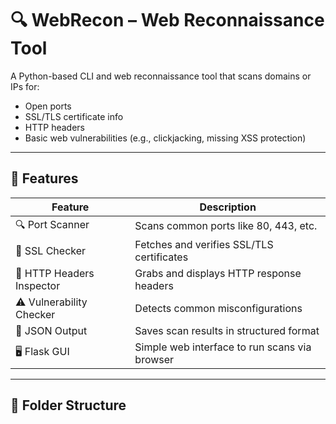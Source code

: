 # 🔍 WebRecon – Web Reconnaissance Tool

A Python-based CLI and web reconnaissance tool that scans domains or IPs for:

- Open ports  
- SSL/TLS certificate info  
- HTTP headers  
- Basic web vulnerabilities (e.g., clickjacking, missing XSS protection)  

---

## 🧰 Features

| Feature | Description |
|--------|-------------|
| 🔍 Port Scanner | Scans common ports like 80, 443, etc. |
| 🔐 SSL Checker | Fetches and verifies SSL/TLS certificates |
| 📡 HTTP Headers Inspector | Grabs and displays HTTP response headers |
| ⚠️ Vulnerability Checker | Detects common misconfigurations |
| 📄 JSON Output | Saves scan results in structured format |
| 🖥️ Flask GUI | Simple web interface to run scans via browser |

---

## 📁 Folder Structure
